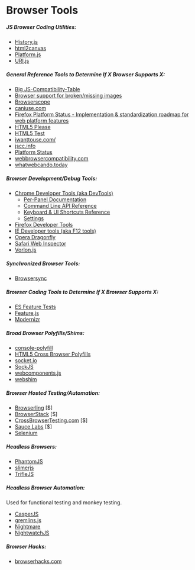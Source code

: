 # Browser Tools

##### JS Browser Coding Utilities:

* [History.js](https://github.com/browserstate/history.js)
* [html2canvas](https://github.com/niklasvh/html2canvas)
* [Platform.js](https://github.com/bestiejs/platform.js)
* [URI.js](http://medialize.github.io/URI.js/)

##### General Reference Tools to Determine If X Browser Supports X:

* [Big JS-Compatibility-Table](http://compatibility.shwups-cms.ch/en/home)
* [Browser support for broken/missing images](http://codepen.io/bartveneman/full/qzCte/)
* [Browserscope](http://www.browserscope.org/)
* [caniuse.com](http://caniuse.com/)
* [Firefox Platform Status - Implementation & standardization roadmap for web platform features](https://platform-status.mozilla.org/)
* [HTML5 Please](http://html5please.com/)
* [HTML5 Test](https://html5test.com/)
* [iwanttouse.com/](http://www.iwanttouse.com/)
* [jscc.info](http://jscc.info/)
* [Platform Status](https://dev.modern.ie/platform/status/)
* [webbrowsercompatibility.com](http://www.webbrowsercompatibility.com/)
* [whatwebcando.today](https://whatwebcando.today/)

##### Browser Development/Debug Tools:

* [Chrome Developer Tools (aka DevTools)](https://developers.google.com/web/tools/?hl=en)
    - [Per-Panel Documentation](https://developers.google.com/web/tools/chrome-devtools/#docs)
    - [Command Line API Reference](https://developers.google.com/web/tools/javascript/command-line/command-line-reference?hl=en)
    - [Keyboard & UI Shortcuts Reference](https://developers.google.com/web/tools/iterate/inspect-styles/shortcuts)
    - [Settings](https://developer.chrome.com/devtools/docs/settings)
* [Firefox Developer Tools](https://developer.mozilla.org/en-US/docs/Tools)
* [IE Developer tools (aka F12 tools)](https://dev.modern.ie/platform/documentation/f12-devtools-guide/)
* [Opera Dragonfly](http://www.opera.com/dragonfly/)
* [Safari Web Inspector](https://developer.apple.com/safari/tools/)
* [Vorlon.js](http://vorlonjs.com/)

##### Synchronized Browser Tools:

* [Browsersync](http://www.browsersync.io/)

##### Browser Coding Tools to Determine If X Browser Supports X:

* [ES Feature Tests](https://featuretests.io/)
* [Feature.js](http://featurejs.com/)
* [Modernizr](https://modernizr.com/)

##### Broad Browser Polyfills/Shims:

* [console-polyfill](https://github.com/paulmillr/console-polyfill)
* [HTML5 Cross Browser Polyfills](https://github.com/Modernizr/Modernizr/wiki/HTML5-Cross-browser-Polyfills)
* [socket.io](http://socket.io/)
* [SockJS](https://github.com/sockjs/sockjs-client)
* [webcomponents.js](https://github.com/WebComponents/webcomponentsjs)
* [webshim](https://afarkas.github.io/webshim/demos/)

##### Browser Hosted Testing/Automation:

* [Browserling](https://www.browserling.com/) [$]
* [BrowserStack](https://www.browserstack.com) [$]
* [CrossBrowserTesting.com](http://crossbrowsertesting.com/) [$]
* [Sauce Labs](https://saucelabs.com/) [$]
* [Selenium](http://www.seleniumhq.org/)

##### Headless Browsers:

* [PhantomJS](http://phantomjs.org/)
* [slimerjs](http://slimerjs.org/)
* [TrifleJS](http://triflejs.org/)

##### Headless Browser Automation:

Used for functional testing and monkey testing.

* [CasperJS](http://casperjs.org/)
* [gremlins.js](https://github.com/marmelab/gremlins.js)
* [Nightmare](https://github.com/segmentio/nightmare)
* [NightwatchJS](http://nightwatchjs.org/)

##### Browser Hacks:

* [browserhacks.com](http://browserhacks.com/)

































 






